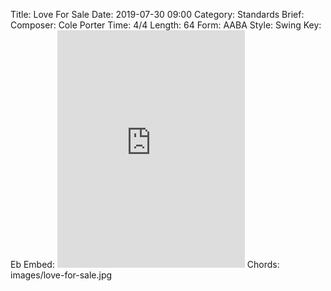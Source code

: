 Title: Love For Sale
Date: 2019-07-30 09:00
Category: Standards
Brief:
Composer: Cole Porter
Time: 4/4
Length: 64
Form: AABA
Style: Swing
Key: Eb
Embed: <iframe src="https://open.spotify.com/embed/user/thatdavidmiller/playlist/14aeWbeEPUg2HCF595jo5A" width="300" height="380" frameborder="0" allowtransparency="true" allow="encrypted-media"></iframe>
Chords: images/love-for-sale.jpg
